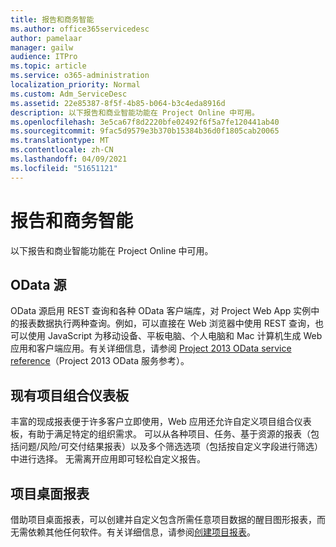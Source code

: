 ```yaml
---
title: 报告和商务智能
ms.author: office365servicedesc
author: pamelaar
manager: gailw
audience: ITPro
ms.topic: article
ms.service: o365-administration
localization_priority: Normal
ms.custom: Adm_ServiceDesc
ms.assetid: 22e85387-8f5f-4b85-b064-b3c4eda8916d
description: 以下报告和商业智能功能在 Project Online 中可用。
ms.openlocfilehash: 3e5ca67f8d2220bfe02492f6f5a7fe120441ab40
ms.sourcegitcommit: 9fac5d9579e3b370b15384b36d0f1805cab20065
ms.translationtype: MT
ms.contentlocale: zh-CN
ms.lasthandoff: 04/09/2021
ms.locfileid: "51651121"
---
```

# <a name="reporting-and-business-intelligence"></a>报告和商务智能

以下报告和商业智能功能在 Project Online 中可用。
  
## <a name="odata-feeds"></a>OData 源

OData 源启用 REST 查询和各种 OData 客户端库，对 Project Web App 实例中的报表数据执行两种查询。例如，可以直接在 Web 浏览器中使用 REST 查询，也可以使用 JavaScript 为移动设备、平板电脑、个人电脑和 Mac 计算机生成 Web 应用和客户端应用。有关详细信息，请参阅 [Project 2013 OData service reference](/previous-versions/office/project-odata/jj163015(v=office.15))（Project 2013 OData 服务参考）。
  
## <a name="out-of-the-box-portfolio-dashboards"></a>现有项目组合仪表板

丰富的现成报表便于许多客户立即使用，Web 应用还允许自定义项目组合仪表板，有助于满足特定的组织需求。 可以从各种项目、任务、基于资源的报表（包括问题/风险/可交付结果报表）以及多个筛选选项（包括按自定义字段进行筛选）中进行选择。 无需离开应用即可轻松自定义报告。 
  
## <a name="project-desktop-reporting"></a>项目桌面报表

借助项目桌面报表，可以创建并自定义包含所需任意项目数据的醒目图形报表，而无需依赖其他任何软件。有关详细信息，请参阅[创建项目报表](https://go.microsoft.com/fwlink/?LinkID=823657&amp;clcid=0x409)。
